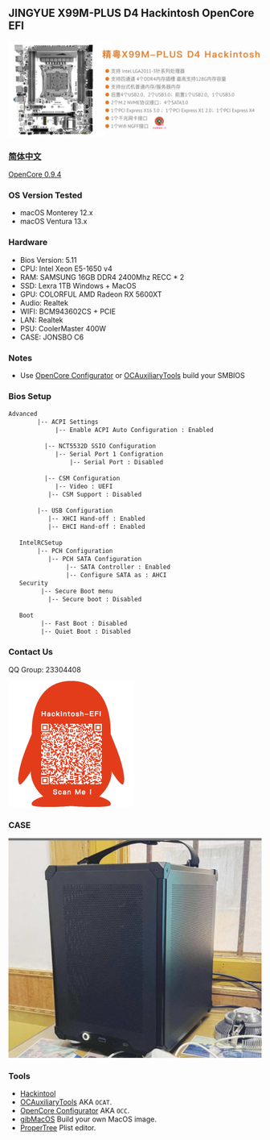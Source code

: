 ## JINGYUE X99M-PLUS D4 Hackintosh OpenCore EFI

<img src="ScreenShot/X99M.jpg" alt="image" style="zoom:50%;" />

### [简体中文](https://github.com/hackintosh-club/JINGYUE-X99M-PLUS-D4-OpenCore)

[OpenCore 0.9.4](https://github.com/acidanthera/OpenCorePkg)

### OS Version Tested

- macOS Monterey 12.x
- macOS Ventura  13.x 

### Hardware

- Bios Version: 5.11
- CPU: Intel Xeon  E5-1650 v4
- RAM: SAMSUNG 16GB DDR4 2400Mhz RECC * 2
- SSD: Lexra  1TB Windows + MacOS
- GPU: COLORFUL AMD Radeon RX 5600XT 
- Audio: Realtek 
- WIFI: BCM943602CS + PCIE
- LAN: Realtek 
- PSU:  CoolerMaster  400W
- CASE:  JONSBO C6

### Notes

 - Use [OpenCore Configurator](https://mackie100projects.altervista.org/opencore-configurator/) or [OCAuxiliaryTools](https://github.com/ic005k/OCAuxiliaryTools) build your SMBIOS

### Bios Setup

```
Advanced
        |-- ACPI Settings
	         |-- Enable ACPI Auto Configuration : Enabled
	         
	      |-- NCT5532D SSIO Configuration   
	         |-- Serial Port 1 Configration
	             |-- Serial Port : Disabled
	             
	      |-- CSM Configuration
	         |-- Video : UEFI
           |-- CSM Support : Disabled
           
        |-- USB Configuration
           |-- XHCI Hand-off : Enabled
           |-- EHCI Hand-off : Enabled
           
   IntelRCSetup
        |-- PCH Configuration
           |-- PCH SATA Configuration
                |-- SATA Controller : Enabled
                |-- Configure SATA as : AHCI
   Security
         |-- Secure Boot menu
           |-- Secure boot : Disabled
        
   Boot
         |-- Fast Boot : Disabled
         |-- Quiet Boot : Disabled
```

### Contact Us

QQ Group: 23304408

![image](ScreenShot/QRCode.png)

### CASE

<img src="ScreenShot/CASE.jpg" alt="image" style="zoom:50%;" />


### Tools

- [Hackintool](https://github.com/headkaze/Hackintool) 
- [OCAuxiliaryTools](https://github.com/ic005k/OCAuxiliaryTools) AKA `OCAT`.
- [OpenCore Configurator](https://mackie100projects.altervista.org/opencore-configurator/) AKA `OCC`.
- [gibMacOS](https://github.com/corpnewt/gibMacOS) Build your own MacOS image.
- [ProperTree](https://github.com/corpnewt/ProperTree) Plist editor.
